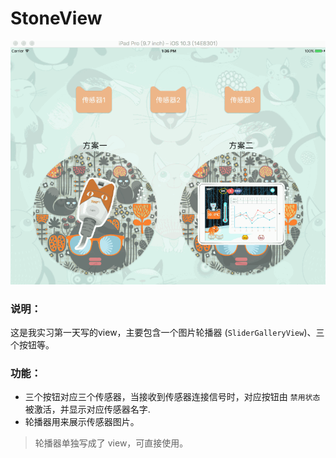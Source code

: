 # StoneView

![0-StoneViewDemo](https://github.com/StoneN/OC-Demos/blob/master/PicturesForREADME/0-StoneViewDemo.gif)

### 说明：

这是我实习第一天写的view，主要包含一个图片轮播器 (`SliderGalleryView`)、三个按钮等。

### 功能：

- 三个按钮对应三个传感器，当接收到传感器连接信号时，对应按钮由 `禁用状态` 被激活，并显示对应传感器名字.
- 轮播器用来展示传感器图片。

> 轮播器单独写成了 view，可直接使用。

